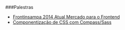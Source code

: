 ###Palestras
 * [Frontinsampa 2014 Atual Mercado para o Frontend](https://www.youtube.com/watch?v=4uRssY-ml_o)
 * [Componentização de CSS com Compass/Sass](https://www.youtube.com/watch?v=00NrHc7Vz4g)

